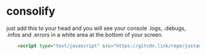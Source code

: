 # consolify
just add this to your head and you will see your console .logs, .debugs, .infos and .errors in a white area at the bottom of your screen.

```html
    <script type="text/javascript" src="https://gitcdn.link/repo/justanothermoses/consolify/main/consolify.js"></script> 
```

